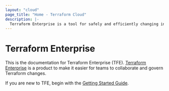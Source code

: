 ```yaml
---
layout: "cloud"
page_title: "Home - Terraform Cloud"
description: |-
  Terraform Enterprise is a tool for safely and efficiently changing infrastructure across providers.
---
```


# Terraform Enterprise

This is the documentation for Terraform Enterprise (TFE). [Terraform Enterprise](https://www.hashicorp.com/products/terraform/) is a product to make
it easier for teams to collaborate and govern Terraform changes.

If you are new to TFE, begin with the
[Getting Started Guide](./getting-started/access.html).